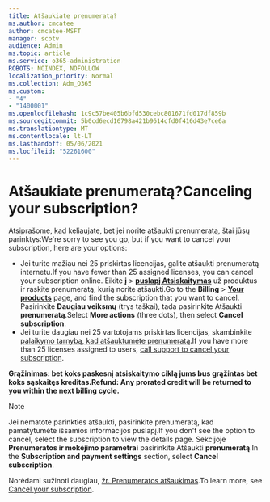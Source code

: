 ```yaml
---
title: Atšaukiate prenumeratą?
ms.author: cmcatee
author: cmcatee-MSFT
manager: scotv
audience: Admin
ms.topic: article
ms.service: o365-administration
ROBOTS: NOINDEX, NOFOLLOW
localization_priority: Normal
ms.collection: Adm_O365
ms.custom:
- "4"
- "1400001"
ms.openlocfilehash: 1c9c57be405b6bfd530cebc801671fd017df859b
ms.sourcegitcommit: 5b0cd6ecd16798a421b9614cfd0f416d43e7ce6a
ms.translationtype: MT
ms.contentlocale: lt-LT
ms.lasthandoff: 05/06/2021
ms.locfileid: "52261600"
---
```

# <a name="canceling-your-subscription"></a><span data-ttu-id="53b84-102">Atšaukiate prenumeratą?</span><span class="sxs-lookup"><span data-stu-id="53b84-102">Canceling your subscription?</span></span>

<span data-ttu-id="53b84-103">Atsiprašome, kad keliaujate, bet jei norite atšaukti prenumeratą, štai jūsų parinktys:</span><span class="sxs-lookup"><span data-stu-id="53b84-103">We're sorry to see you go, but if you want to cancel your subscription, here are your options:</span></span>
  
- <span data-ttu-id="53b84-104">Jei turite mažiau nei 25 priskirtas licencijas, galite atšaukti prenumeratą internetu.</span><span class="sxs-lookup"><span data-stu-id="53b84-104">If you have fewer than 25 assigned licenses, you can cancel your subscription online.</span></span> <span data-ttu-id="53b84-105">Eikite **į** \> **[puslapį Atsiskaitymas](https://go.microsoft.com/fwlink/p/?linkid=842054)** už produktus ir raskite prenumeratą, kurią norite atšaukti.</span><span class="sxs-lookup"><span data-stu-id="53b84-105">Go to the **Billing** \> **[Your products](https://go.microsoft.com/fwlink/p/?linkid=842054)** page, and find the subscription that you want to cancel.</span></span> <span data-ttu-id="53b84-106">Pasirinkite **Daugiau veiksmų** (trys taškai), tada pasirinkite Atšaukti **prenumeratą**.</span><span class="sxs-lookup"><span data-stu-id="53b84-106">Select **More actions** (three dots), then select **Cancel subscription**.</span></span>
- <span data-ttu-id="53b84-107">Jei turite daugiau nei 25 vartotojams priskirtas licencijas, skambinkite [palaikymo tarnybą, kad atšauktumėte prenumeratą](/microsoft-365/admin/contact-support-for-business-products?view=o365-worldwide).</span><span class="sxs-lookup"><span data-stu-id="53b84-107">If you have more than 25 licenses assigned to users, [call support to cancel your subscription](/microsoft-365/admin/contact-support-for-business-products?view=o365-worldwide).</span></span>
  
<span data-ttu-id="53b84-108">**Grąžinimas: bet koks paskesnį atsiskaitymo ciklą jums bus grąžintas bet koks sąskaitęs kreditas.**</span><span class="sxs-lookup"><span data-stu-id="53b84-108">**Refund: Any prorated credit will be returned to you within the next billing cycle.**</span></span>

> [!NOTE]
> <span data-ttu-id="53b84-109">Jei nematote parinkties atšaukti, pasirinkite prenumeratą, kad pamatytumėte išsamios informacijos puslapį.</span><span class="sxs-lookup"><span data-stu-id="53b84-109">If you don't see the option to cancel, select the subscription to view the details page.</span></span> <span data-ttu-id="53b84-110">Sekcijoje **Prenumeratos ir mokėjimo parametrai** pasirinkite Atšaukti **prenumeratą**.</span><span class="sxs-lookup"><span data-stu-id="53b84-110">In the **Subscription and payment settings** section, select **Cancel subscription**.</span></span>

<span data-ttu-id="53b84-111">Norėdami sužinoti daugiau, [žr. Prenumeratos atšaukimas](https://docs.microsoft.com/microsoft-365/commerce/subscriptions/cancel-your-subscription).</span><span class="sxs-lookup"><span data-stu-id="53b84-111">To learn more, see [Cancel your subscription](https://docs.microsoft.com/microsoft-365/commerce/subscriptions/cancel-your-subscription).</span></span>
